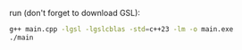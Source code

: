 run (don't forget to download GSL):

```bash
g++ main.cpp -lgsl -lgslcblas -std=c++23 -lm -o main.exe
./main
```